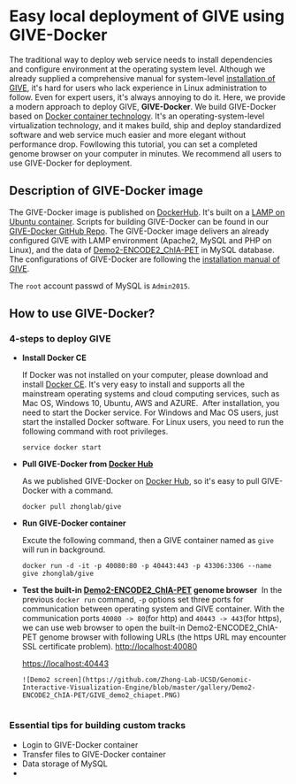 # Easy local deployment of GIVE using GIVE-Docker
The traditional way to deploy web service needs to install dependencies and configure environment at the operating system level. Although we already supplied a comprehensive manual for system-level [installation of GIVE](https://github.com/Zhong-Lab-UCSD/Genomic-Interactive-Visualization-Engine/blob/master/manuals/1-installation.md), it's hard for users who lack experience in Linux administration to follow. Even for expert users, it's always annoying to do it. 
Here, we provide a modern approach to deploy GIVE, **GIVE-Docker**. We build GIVE-Docker based on [Docker container technology](https://www.docker.com/what-container). It's an operating-system-level virtualization technology, and it makes build, ship and deploy standardized software and web service much easier and more elegant without performance drop. Fowllowing this tutorial, you can set a completed genome browser on your computer in minutes. We recommend all users to use GIVE-Docker for deployment. 

## Description of GIVE-Docker image
The GIVE-Docker image is published on [DockerHub](https://hub.docker.com/r/zhonglab/give/). It's built on a [LAMP on Ubuntu container](https://hub.docker.com/r/linode/lamp/). Scripts for building GIVE-Docker can be found in our [GIVE-Docker GitHub Repo](https://github.com/Zhong-Lab-UCSD/GIVE-Docker). 
The GIVE-Docker image delivers an already configured GIVE with LAMP environment (Apache2, MySQL and PHP on Linux), and the data of [Demo2-ENCODE2_ChIA-PET](https://github.com/Zhong-Lab-UCSD/Genomic-Interactive-Visualization-Engine/tree/master/gallery/Demo2-ENCODE2_ChIA-PET) in MySQL database. The configurations of GIVE-Docker are following the [installation manual of GIVE](https://github.com/Zhong-Lab-UCSD/Genomic-Interactive-Visualization-Engine/blob/master/manuals/1-installation.md).

The `root` account passwd of MySQL is `Admin2015`.

## How to use GIVE-Docker?
### 4-steps to deploy GIVE
- **Install Docker CE**
  
  If Docker was not installed on your computer, please download and install [Docker CE]( https://www.docker.com/community-edition ). It's very easy to install and supports all the mainstream operating systems and cloud computing services, such as Mac OS, Windows 10, Ubuntu, AWS and AZURE. 
  After installation, you need to start the Docker service. For Windows and Mac OS users, just start the installed Docker software. For Linux users, you need to run the following command with root privileges. 
  ```
  service docker start
  ```
   
- **Pull GIVE-Docker from [Docker Hub](https://hub.docker.com/r/zhonglab/give/)**

  As we published GIVE-Docker on [Docker Hub](https://hub.docker.com/r/zhonglab/give/), so it's easy to pull GIVE-Docker with a command.
  ```
  docker pull zhonglab/give
  ```

- **Run GIVE-Docker container**

  Excute the following command, then a GIVE container named as `give` will run in background. 
  ```
  docker run -d -it -p 40080:80 -p 40443:443 -p 43306:3306 --name give zhonglab/give
  ```

- **Test the built-in [Demo2-ENCODE2_ChIA-PET](https://github.com/Zhong-Lab-UCSD/Genomic-Interactive-Visualization-Engine/tree/master/gallery/Demo2-ENCODE2_ChIA-PET) genome browser**
  In the previous `docker run` command, `-p` options set three ports for communication between operating system and GIVE container. With the communication ports `40080 -> 80`(for http) and `40443 -> 443`(for https), we can use web browser to open the built-in Demo2-ENCODE2_ChIA-PET genome browser with following URLs (the https URL may encounter SSL certificate problem).
  [http://localhost:40080](http://localhost:40080)
  
  [https://localhost:40443](https://localhost:40443)
  ```
  ![Demo2 screen](https://github.com/Zhong-Lab-UCSD/Genomic-Interactive-Visualization-Engine/blob/master/gallery/Demo2-ENCODE2_ChIA-PET/GIVE_demo2_chiapet.PNG)


### Essential tips for building custom tracks

- Login to GIVE-Docker container
- Transfer files to GIVE-Docker container
- Data storage of MySQL
- 

